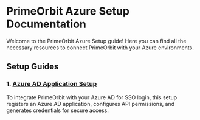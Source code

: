 # PrimeOrbit Azure Setup Documentation

Welcome to the PrimeOrbit Azure Setup guide! Here you can find all the necessary resources to connect PrimeOrbit with your Azure environments. 

## Setup Guides

### 1. [Azure AD Application Setup](./azure-ad-application-setup.md)
To integrate PrimeOrbit with your Azure AD for SSO login, this setup registers an Azure AD application, configures API permissions, and generates credentials for secure access.


